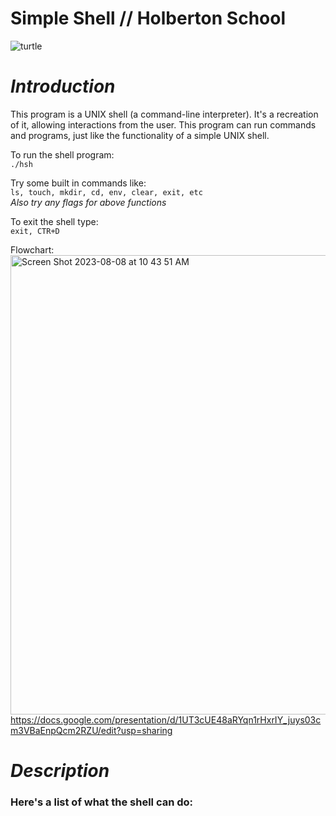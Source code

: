 # Simple Shell // Holberton School
![turtle](https://github.com/PuzzleEmptyM/holbertonschool-simple_shell/assets/57630651/e10a31ad-f94f-4489-8081-60b05d9000f9)

# _Introduction_
This program is a UNIX shell (a command-line interpreter). It's a recreation of it, allowing interactions from the user. This program can run commands and programs, just like the functionality of a simple UNIX shell.

To run the shell program:<br /> 
`./hsh`

Try some built in commands like:<br /> 
`ls, touch, mkdir, cd, env, clear, exit, etc`<br /> 
*Also try any flags for above functions*

To exit the shell type:<br /> 
`exit, CTR+D`

Flowchart:<br /> 
<img width="735" alt="Screen Shot 2023-08-08 at 10 43 51 AM" src="https://github.com/PuzzleEmptyM/holbertonschool-simple_shell/assets/129412985/4662d6cf-fa5f-4fb4-8b7a-187d9a4498d1">
https://docs.google.com/presentation/d/1UT3cUE48aRYqn1rHxrIY_juys03cm3VBaEnpQcm2RZU/edit?usp=sharing

# _Description_
### **Here's a list of what the shell can do:**
